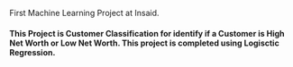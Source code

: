 First Machine Learning Project at Insaid.
#### This Project is Customer Classification for identify if a Customer is High Net Worth or Low Net Worth. This project is completed using Logisctic Regression.
